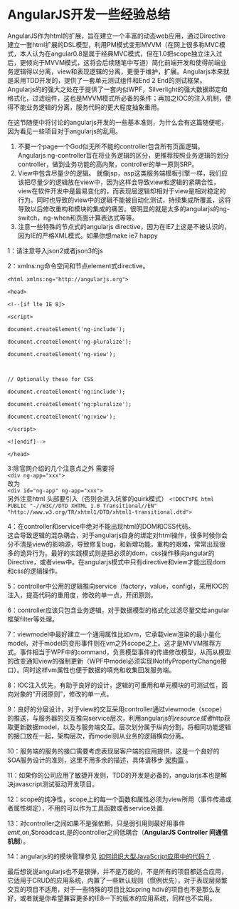 # AngularJS开发一些经验总结

AngularJS作为html的扩展，旨在建立一个丰富的动态web应用，通过Directive建立一套html扩展的DSL模型，利用PM模式变形MVVM（在网上很多称MVC模式，本人认为在angular0.8是属于经典MVC模式，但在1.0把scope独立注入过后，更倾向于MVVM模式，这将会后续随笔中写道）简化前端开发和使得前端业务逻辑得以分离，view和表现逻辑的分离，更便于维护，扩展。Angularjs本来就是采用TDD开发的，提供了一套单元测试组件和End 2 End的测试框架。Angularjs的的强大之处在于提供了一套内似WPF，Silverlight的强大数据绑定和格式化，过滤组件，这也是MVVM模式所必备的条件；再加之IOC的注入机制，使得不能业务逻辑的分离，服务代码的更大程度抽象重用。

在这节随便中将讨论的angularjs开发的一些基本准则，为什么会有这篇随便呢，因为看见一些项目对于angularjs的乱用。

1. 不要一个page一个God似无所不能的controller包含所有页面逻辑。 Angularjs ng-controller旨在将业务逻辑的区分，更推荐按照业务逻辑的划分controller，做到业务功能的高内聚，controller的单一原则SRP。
2. View中包含尽量少的逻辑。 就像jsp，asp这类服务端模板引擎一样，我们应该把尽量少的逻辑放在view中，因为这样会导致view和逻辑的紧耦合性，view在软件开发中是最易变化的，而表现层逻辑却相对于view是相对稳定的行为。同时也导致的view中的逻辑不能被自动化测试，持续集成所覆盖，这将导致以后修改重构和模块的集成的痛苦。很明显的就是太多的angularjs的ng-switch，ng-when和页面计算表达式等等。
3. 注意一些特殊的节点式的angularjs directive，因为在IE7上这是不被认识的，因为IE的严格XML模式。如果你想make ie7 happy

1：请注意导入json2或者json3的js

2：xmlns:ng命令空间和节点element式directive。

```markup
<html xmlns:ng="http://angularjs.org">

<head>

<!--[if lte IE 8]>

<script>

document.createElement('ng-include');

document.createElement('ng-pluralize');

document.createElement('ng-view');



// Optionally these for CSS

document.createElement('ng:include');

document.createElement('ng:pluralize');

document.createElement('ng:view');

</script>

<![endif]-->

</head>
```

3:除官网介绍的几个注意点之外 需要将  
`<div ng-app="xxx">`  
改为  
`<div id="ng-app" ng-app="xxx">`  
另外注意html 头部要引入（否则会进入坑爹的quirk模式） `<!DOCTYPE html PUBLIC "-//W3C//DTD XHTML 1.0 Transitional//EN" "http://www.w3.org/TR/xhtml1/DTD/xhtml1-transitional.dtd">`

4：在controller和service中绝对不能出现html的DOM和CSS代码。  
这会导致逻辑的混杂耦合，对于angularjs自身的绑定对html操作，很多时候你会分不清是view的影响源，导致修复bug，和新增功能，重构的艰难，常常出现很多的诡异行为。最好的实践模式则是把必须的dom，css操作移向angular的Directive，或者view中。在angularjs模式中只有directive和view才能出现dom和css的逻辑操作。

5：controller中公用的逻辑推向service（factory，value，config\)，采用IOC的注入，提高代码的重用度，修改的单一点，开闭原则。

6：controller应该只包含业务逻辑，对于数据模型的格式化过滤尽量交给angular框架filter等处理。

7：viewmodel中最好建立一个通用属性比如vm，它承载view渲染的最小量化model，对于model的变形事件则在vm之外scope之上。这才是MVVM推荐方式。事件相当于WPF中的command，负责模型事件的传递修改模型，从而从模型的改变通知view的强制更新（WPF中model必须实现INotifyPropertyChange接口）。同时这样vm属性也便于数据的填充和收集回发服务端。

8：IOC注入优先，有助于良好的设计，逻辑的可重用和单元模块的可测试性，面向对象的“开闭原则”，修改的单一点。

9：良好的分层设计，对于view的交互采用controller通过viewmode（scope）的推送，与服务器的交互推向service层次，利用angularjs的$resource或者$http获取更新数据model，以及与服务端交互。层次划分属于纵向分割，将相同功能逻辑的接口放在一起，架构层次，而model则从业务的逻辑横向分离。

10：服务端的服务的接口需要考虑表现层客户端的应用提供，这是一个良好的SOA服务设计的准则，这里不用多余的描述，具体请移步 [架构篇](http://www.cnblogs.com/whitewolf/category/379884.html) 。

11：如果你的公司应用了敏捷开发则，TDD的开发是必备的，angularjs本也是解决javascript测试驱动开发项目。

12：scope的纯净性，scope上的每一个函数和属性必须为view所用（事件传递或者属性绑定），不用的可以作为工具函数或者service处置.

13：对controller之间如果不是强依赖，只是弱引用则最好用事件$emit,$on,$broadcast,是的controller之间低耦合（**AngularJS Controller 间通信机制**）。

14：angularjs的的模块管理参见 [如何组织大型JavaScript应用中的代码？](../ru-he-zu-zhi-da-xing-javascript-ying-yong-zhong-de-dai-ma.md) .

最后想说说angularjs也不是银弹，并不是万能的，不是所有的项目都适合应用，它适用于CRUD的应用系统，内置了一些默认规则（惯例优先），对于表现层频繁交互的项目不适用，对于一些特殊的项目比如spring hdiv的项目也不是那么友好，或者就是你希望兼容更多的IE8一下的版本的应用系统，同样也不实用。

